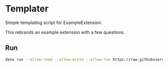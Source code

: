 # Templater
Simple templating script for ExampleExtension.

This rebrands an example extension with a few questions.

## Run

```bash
deno run --allow-read --allow-write --allow-run https://raw.githubusercontent.com/Project-Cepi/Templater/main/brand.ts
```

